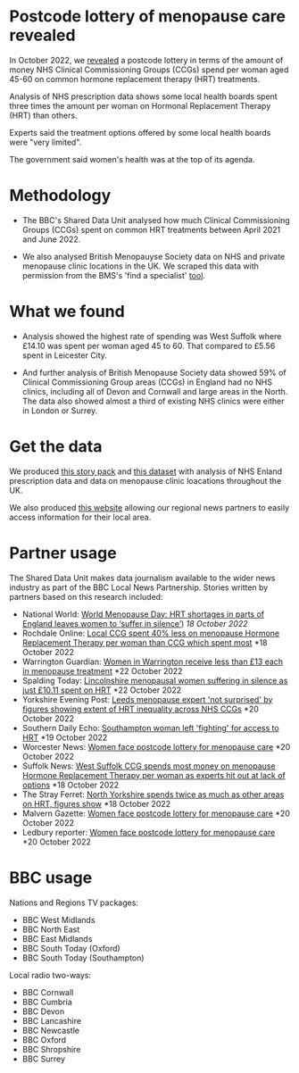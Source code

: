 # Postcode lottery of menopause care revealed

In October 2022, we [revealed](https://www.bbc.co.uk/news/uk-england-62849438) a postcode lottery in terms of the amount of money NHS Clinical Commissioning Groups (CCGs) spend per woman aged 45-60 on common hormone replacement therapy (HRT) treatments.

Analysis of NHS prescription data shows some local health boards spent three times the amount per woman on Hormonal Replacement Therapy (HRT) than others.

Experts said the treatment options offered by some local health boards were "very limited".

The government said women's health was at the top of its agenda.

# Methodology

- The BBC's Shared Data Unit analysed how much Clinical Commissioning Groups (CCGs) spent on common HRT treatments between April 2021 and June 2022.

- We also analysed British Menopauyse Society data on NHS and private menopause clinic locations in the UK. We scraped this data with permission from the BMS's 'find a specialist' [tool](https://thebms.org.uk/find-a-menopause-specialist/).

# What we found 

- Analysis showed the highest rate of spending was West Suffolk where £14.10 was spent per woman aged 45 to 60. That compared to £5.56 spent in Leicester City.

- And further analysis of British Menopause Society data showed 59% of Clinical Commissioning Group areas (CCGs) in England had no NHS clinics, including all of Devon and Cornwall and large areas in the North. The data also showed almost a third of existing NHS clinics were either in London or Surrey.

# Get the data

We produced [this story pack](https://docs.google.com/document/d/1ZKNPQWA07my34HiuMvnHby4B5RR0rRNuGWeL4lhG2qo/edit#) and [this dataset](https://docs.google.com/spreadsheets/d/1ArhGBaFLIIxwNmlcgU16gHiehK6mGKIfOfLh-s-wiRk/edit#gid=811168526) with analysis of NHS Enland prescription data and data on menopause clinic loacations throughout the UK.

We also produced [this website](https://hrtprescriptions.github.io/getthedata/) allowing our regional news partners to easily access information for their local area.

# Partner usage

The Shared Data Unit makes data journalism available to the wider news industry as part of the BBC Local News Partnership. Stories written by partners based on this research included:

- National World: [World Menopause Day: HRT shortages in parts of England leaves women to ‘suffer in silence’](https://www.nationalworld.com/health/world-menopause-day-hrt-shortages-england-women-suffer-silence-3883633)) *18 October 2022*
- Rochdale Online: [Local CCG spent 40% less on menopause Hormone Replacement Therapy per woman than CCG which spent most](https://www.rochdaleonline.co.uk/news-features/2/news-headlines/148560/local-ccg-spent-40pc-less-on-menopause-hormone-replacement-therapy-per-woman-than-ccg-which-spent-most) *18 October 2022
- Warrington Guardian: [Women in Warrington receive less than £13 each in menopause treatment](https://www.warringtonguardian.co.uk/news/23060544.warrington-women-get-less-13-menopause-treatment/) *22 October 2022
- Spalding Today: [Lincolnshire menopausal women suffering in silence as just £10.11 spent on HRT](https://www.spaldingtoday.co.uk/news/many-women-with-menopause-are-suffering-in-silence-9280183/) *22 October 2022
- Yorkshire Evening Post: [Leeds menopause expert 'not surprised' by figures showing extent of HRT inequality across NHS CCGs](https://www.yorkshireeveningpost.co.uk/health/leeds-menopause-expert-not-surprised-by-figures-showing-extent-of-hrt-inequality-across-nhs-ccgs-3884957) *20 October 2022
- Southern Daily Echo: [Southampton woman left 'fighting' for access to HRT](https://www.dailyecho.co.uk/news/23055648.gg/) *19 October 2022
- Worcester News: [Women face postcode lottery for menopause care](https://www.worcesternews.co.uk/news/23061715.women-face-postcode-lottery-menopause-care/) *20 October 2022
- Suffolk News: [West Suffolk CCG spends most money on menopause Hormone Replacement Therapy per woman as experts hit out at lack of options](https://www.suffolknews.co.uk/bury-st-edmunds/news/experts-hit-out-at-a-postcode-lottery-of-menopause-care-9279421/) *18 October 2022
- The Stray Ferret: [North Yorkshire spends twice as much as other areas on HRT, figures show](https://thestrayferret.co.uk/north-yorkshire-spends-twice-as-much-as-other-areas-on-hrt-figures-show/) *18 October 2022
- Malvern Gazette: [Women face postcode lottery for menopause care](https://www.malverngazette.co.uk/news/23061715.women-face-postcode-lottery-menopause-care/) *20 October 2022
- Ledbury reporter: [Women face postcode lottery for menopause care](https://www.ledburyreporter.co.uk/news/23061715.women-face-postcode-lottery-menopause-care/) *20 October 2022

# BBC usage

Nations and Regions TV packages:

- BBC West Midlands
- BBC North East
- BBC East Midlands
- BBC South Today (Oxford)
- BBC South Today (Southampton)

Local radio two-ways:

- BBC Cornwall
- BBC Cumbria
- BBC Devon
- BBC Lancashire
- BBC Newcastle 
- BBC Oxford
- BBC Shropshire
- BBC Surrey
